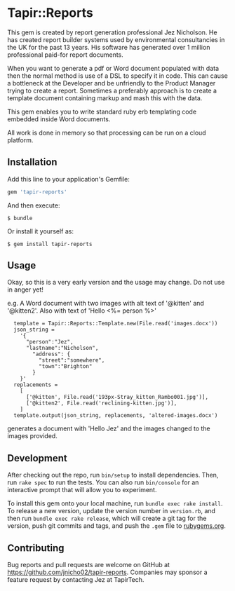 # Tapir::Reports

This gem is created by report generation professional Jez Nicholson. He has created report builder systems used by environmental consultancies in the UK for the past 13 years. His software has generated over 1 million professional paid-for report documents.

When you want to generate a pdf or Word document populated with data then the normal method is use of a DSL to specify it in code. This can cause a bottleneck at the Developer and be unfriendly to the Product Manager trying to create a report. Sometimes a preferably approach is to create a template document containing markup and mash this with the data.

This gem enables you to write standard ruby erb templating code embedded inside Word documents.

All work is done in memory so that processing can be run on a cloud platform.

## Installation

Add this line to your application's Gemfile:

```ruby
gem 'tapir-reports'
```

And then execute:

    $ bundle

Or install it yourself as:

    $ gem install tapir-reports

## Usage

Okay, so this is a very early version and the usage may change. Do not use in anger yet!

e.g. A Word document with two images with alt text of '@kitten' and '@kitten2'. Also with text of 'Hello <%= person %>'

```
  template = Tapir::Reports::Template.new(File.read('images.docx'))
  json_string =
    '{
      "person":"Jez",
      "lastname":"Nicholson",
        "address": {
          "street":"somewhere",
          "town":"Brighton"
        }
    }'
  replacements =
    [
      ['@kitten', File.read('193px-Stray_kitten_Rambo001.jpg')],
      ['@kitten2', File.read('reclining-kitten.jpg')],
    ]
  template.output(json_string, replacements, 'altered-images.docx')
```
generates a document with 'Hello Jez' and the images changed to the images provided.

## Development

After checking out the repo, run `bin/setup` to install dependencies. Then, run `rake spec` to run the tests. You can also run `bin/console` for an interactive prompt that will allow you to experiment.

To install this gem onto your local machine, run `bundle exec rake install`. To release a new version, update the version number in `version.rb`, and then run `bundle exec rake release`, which will create a git tag for the version, push git commits and tags, and push the `.gem` file to [rubygems.org](https://rubygems.org).

## Contributing

Bug reports and pull requests are welcome on GitHub at https://github.com/jnicho02/tapir-reports. Companies may sponsor a feature request by contacting Jez at TapirTech.
